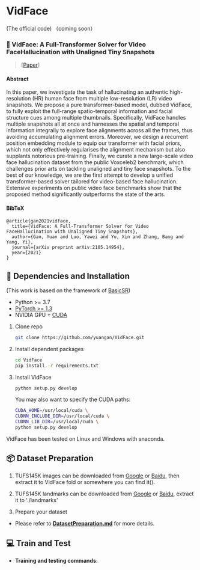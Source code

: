 # VidFace
(The official code)
（coming soon）

### :book: VidFace: A Full-Transformer Solver for Video FaceHallucination with Unaligned Tiny Snapshots
> [[Paper](https://arxiv.org/abs/2105.14954)]

#### Abstract

In this paper, we investigate the task of hallucinating an authentic high-resolution (HR) human face from multiple low-resolution (LR) video snapshots. We propose a pure transformer-based model, dubbed VidFace, to fully exploit the full-range spatio-temporal information and facial structure cues among multiple thumbnails. Specifically, VidFace handles multiple snapshots all at once and harnesses the spatial and temporal information integrally to explore face alignments across all the frames, thus avoiding accumulating alignment errors. Moreover, we design a recurrent position embedding module to equip our transformer with facial priors, which not only effectively regularises the alignment mechanism but also supplants notorious pre-training. Finally, we curate a new large-scale video face hallucination dataset from the public Voxceleb2 benchmark, which challenges prior arts on tackling unaligned and tiny face snapshots. To the best of our knowledge, we are the first attempt to develop a unified transformer-based solver tailored for video-based face hallucination. Extensive experiments on public video face benchmarks show that the proposed method significantly outperforms the state of the arts.

#### BibTeX
    @article{gan2021vidface,
      title={VidFace: A Full-Transformer Solver for Video FaceHallucination with Unaligned Tiny Snapshots},
      author={Gan, Yuan and Luo, Yawei and Yu, Xin and Zhang, Bang and Yang, Yi},
      journal={arXiv preprint arXiv:2105.14954},
      year={2021}
    }
    
## :wrench: Dependencies and Installation
(This work is based on the framework of [BasicSR](https://github.com/xinntao/EDVR))
- Python >= 3.7
- [PyTorch >= 1.3](https://pytorch.org/)
- NVIDIA GPU + [CUDA](https://developer.nvidia.com/cuda-downloads)
1. Clone repo

    ```bash
    git clone https://github.com/yuangan/VidFace.git
    ```

1. Install dependent packages

    ```bash
    cd VidFace
    pip install -r requirements.txt
    ```

1. Install VidFace
    ```
    python setup.py develop
    ```
    
    You may also want to specify the CUDA paths:

      ```bash
      CUDA_HOME=/usr/local/cuda \
      CUDNN_INCLUDE_DIR=/usr/local/cuda \
      CUDNN_LIB_DIR=/usr/local/cuda \
      python setup.py develop
      ```
      
VidFace has been tested on Linux and Windows with anaconda.

## :package: Dataset Preparation
1. TUFS145K images can be downloaded from [Google]() or [Baidu](), then extract it to VidFace fold or somewhere you can find it().
2. TUFS145K landmarks can be downloaded from [Google]() or [Baidu](), extract it to './landmarks'

1. Prepare your dataset
- Please refer to **[DatasetPreparation.md](docs/DatasetPreparation.md)** for more details.

## :computer: Train and Test

- **Training and testing commands**: 


